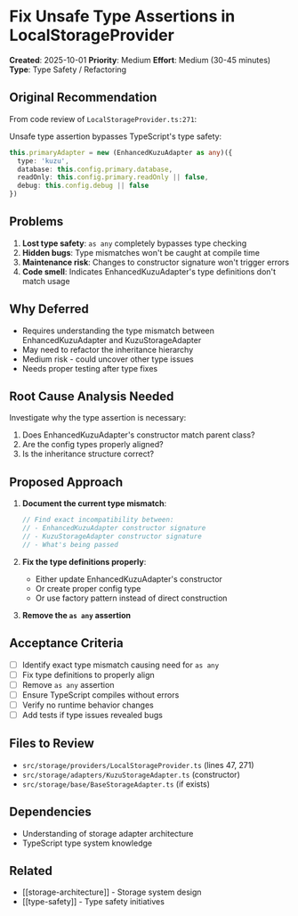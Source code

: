 # Fix Unsafe Type Assertions in LocalStorageProvider

**Created**: 2025-10-01
**Priority**: Medium
**Effort**: Medium (30-45 minutes)
**Type**: Type Safety / Refactoring

## Original Recommendation

From code review of `LocalStorageProvider.ts:271`:

Unsafe type assertion bypasses TypeScript's type safety:

```typescript
this.primaryAdapter = new (EnhancedKuzuAdapter as any)({
  type: 'kuzu',
  database: this.config.primary.database,
  readOnly: this.config.primary.readOnly || false,
  debug: this.config.debug || false
})
```

## Problems

1. **Lost type safety**: `as any` completely bypasses type checking
2. **Hidden bugs**: Type mismatches won't be caught at compile time
3. **Maintenance risk**: Changes to constructor signature won't trigger errors
4. **Code smell**: Indicates EnhancedKuzuAdapter's type definitions don't match usage

## Why Deferred

- Requires understanding the type mismatch between EnhancedKuzuAdapter and KuzuStorageAdapter
- May need to refactor the inheritance hierarchy
- Medium risk - could uncover other type issues
- Needs proper testing after type fixes

## Root Cause Analysis Needed

Investigate why the type assertion is necessary:
1. Does EnhancedKuzuAdapter's constructor match parent class?
2. Are the config types properly aligned?
3. Is the inheritance structure correct?

## Proposed Approach

1. **Document the current type mismatch**:
   ```typescript
   // Find exact incompatibility between:
   // - EnhancedKuzuAdapter constructor signature
   // - KuzuStorageAdapter constructor signature
   // - What's being passed
   ```

2. **Fix the type definitions properly**:
   - Either update EnhancedKuzuAdapter's constructor
   - Or create proper config type
   - Or use factory pattern instead of direct construction

3. **Remove the `as any` assertion**

## Acceptance Criteria

- [ ] Identify exact type mismatch causing need for `as any`
- [ ] Fix type definitions to properly align
- [ ] Remove `as any` assertion
- [ ] Ensure TypeScript compiles without errors
- [ ] Verify no runtime behavior changes
- [ ] Add tests if type issues revealed bugs

## Files to Review

- `src/storage/providers/LocalStorageProvider.ts` (lines 47, 271)
- `src/storage/adapters/KuzuStorageAdapter.ts` (constructor)
- `src/storage/base/BaseStorageAdapter.ts` (if exists)

## Dependencies

- Understanding of storage adapter architecture
- TypeScript type system knowledge

## Related

- [[storage-architecture]] - Storage system design
- [[type-safety]] - Type safety initiatives
